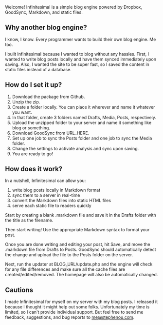 Welcome! Infinitesimal is a simple blog engine powered by Dropbox, GoodSync, Markdown, and static files.

## Why another blog engine?

I know, I know. Every programmer wants to  build their own blog engine. Me too.

I built Infinitesimal because I wanted to blog without any hassles. First, I wanted to write blog posts locally and have them synced immediately upon saving. Also, I wanted the site to be super fast, so I saved the content in static files instead of a database.

## How do I set it up?

1. Download the package from Github.
2. Unzip the zip.
3. Create a folder locally. You can place it wherever and name it whatever you want.
4. In that folder, create 3 folders named Drafts, Media, Posts, respectively.
5. Upload the unzipped folder to your server and name it something like blog or something.
6. Download GoodSync from URL_HERE.
7. Set up one job to sync the Posts folder and one job to sync the Media folder.
8. Change the settings to activate analysis and sync upon saving.
9. You are ready to go!

## How does it work?

In a nutshell, Infinitesimal can allow you:
1. write blog posts locally in Markdown format
2. sync them to a server in real-time
3. convert the Markdown files into static HTML files
4. serve each static file to readers quickly

Start by creating a blank .markdown file and save it in the Drafts folder with the title as the filename.

Then start writing! Use the appropriate Markdown syntax to format your post.

Once you are done writing and editing your post, hit Save, and move the .markdown file from Drafts to Posts. GoodSync should automatically detect the change and upload the file to the Posts folder on the server.

Next, run the updater at BLOG_URL/update.php and the engine will check for any file differences and make sure all the cache files are created/edited/removed. The homepage will also be automatically changed.

## Cautions

I made Infinitesimal for myself on my server with my blog posts. I released it because I thought it might help out some folks. Unfortunately my time is limited, so I can't provide individual support. But feel free to send me feedback, suggestions, and bug reports to me@stephenou.com.